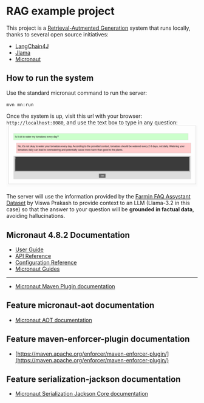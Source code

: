 # RAG example project

This project is a [Retrieval-Autmented Generation](https://en.wikipedia.org/wiki/Retrieval-augmented_generation) system
that runs locally, thanks to several open source initiatives:

- [LangChain4J](https://docs.langchain4j.dev/)
- [Jlama](https://github.com/tjake/Jlama)
- [Micronaut](#micronaut-482-documentation)

## How to run the system

Use the standard micronaut command to run the server:

```shell
mvn mn:run
```

Once the system is up, visit this url with your browser: `http://localhost:8080`, and use the text box to type in any
question:
![Screenshot](./doc/screenshot.png)

The server will use the information provided by
the [Farmin FAQ Assystant Dataset](https://www.kaggle.com/datasets/viswaprakash1990/farming-faq-assistant-dataset/data)
by Viswa Prakash to provide context to an LLM (Llama-3.2 in this case) so that the answer to your question will be
**grounded in factual data**, avoiding hallucinations.

## Micronaut 4.8.2 Documentation

- [User Guide](https://docs.micronaut.io/4.8.2/guide/index.html)
- [API Reference](https://docs.micronaut.io/4.8.2/api/index.html)
- [Configuration Reference](https://docs.micronaut.io/4.8.2/guide/configurationreference.html)
- [Micronaut Guides](https://guides.micronaut.io/index.html)

---

- [Micronaut Maven Plugin documentation](https://micronaut-projects.github.io/micronaut-maven-plugin/latest/)

## Feature micronaut-aot documentation

- [Micronaut AOT documentation](https://micronaut-projects.github.io/micronaut-aot/latest/guide/)

## Feature maven-enforcer-plugin documentation

- [https://maven.apache.org/enforcer/maven-enforcer-plugin/](https://maven.apache.org/enforcer/maven-enforcer-plugin/)

## Feature serialization-jackson documentation

- [Micronaut Serialization Jackson Core documentation](https://micronaut-projects.github.io/micronaut-serialization/latest/guide/)


